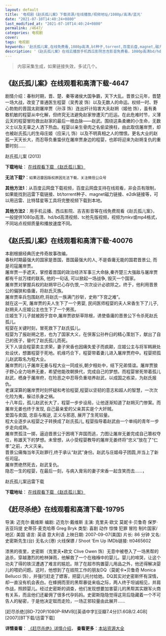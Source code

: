 ```yaml
---
layout: default
title: '电视剧《赵氏孤儿案》下载资源/在线播放/视频地址/1080p/高清/蓝光'
date: "2021-07-10T14:40:24+0800"
last_modified_at: "2021-07-10T14:40:24+0800"
permalink: /4647/
categories: 电视剧
cover:
tags: 电视剧
keywords: '赵氏孤儿案,在线免费看,1080p高清,bt种子,torrent,百度云盘,magnet,磁力链,迅雷下载资源'
description: '《赵氏孤儿案》在线云播放手机西瓜影院吉吉影音免费看，1080p高清bd/hd未删减完整版和tc抢先枪版，mkv/mp4格式，附带bt/torrent种子、magnet/磁力链、百度云盘、网盘资源迅雷下载链接'
---
```


>内容采集生成，如果链接失效，多试几个。


## 《赵氏孤儿案》在线观看和高清下载-4647

剧情介绍：春秋时期，晋、楚、秦等诸侯大国争霸，天下大乱。晋景公元年，晋楚一场大战，改变了普通医生程婴（吴秀波 饰）以及无数人的命运。权倾一时、野心勃勃的晋国太尉屠岸贾（孙淳 饰）连出奸计陷害大夫赵朔（姬他 饰），虽有勇敢机敏的程婴从中化解，但终究无法避免赵家惨遭灭门厄运。在此危难时节，义薄云天的程婴冒险救出赵家的最后一根血脉——赵武。围绕这条柔嫩的小生命，无数义士以及无辜之人洒下热血。程婴以亲生骨肉之名偷梁换柱，由此取信屠岸贾，却也被赵氏孤儿的生母庄姬（应采儿 饰）以及不明真相之人的憎恨。更名大业的赵孤一天天长大，而忍辱负重蛰伏在屠岸贾身边的程婴，也即将迎来为赵朔复仇的重要时刻……


赵氏孤儿案 (2013)

**下载地址**： [在线观看下载 《赵氏孤儿案》](https://www.btbtdy.me/btdy/dy1681.html) 


**无法下载?**：`如果迅雷因版权原因无法下载，关注微信公众号 `

**其他方法1**：从百度云网盘下载视频，百度云网盘支持在线观看，非会员有限制，如果能找到迅雷下载链接、bt/torrent种子、magnet磁力链接、e2dk链接等，可以用迅雷、比特彗星等工具将完整视频下载到本地。

**其他方法2**：用手机云播、西瓜影院、吉吉影音等在线免费观看《赵氏孤儿案》，一般提供1080p高清、hd/bd高清视频、tc抢先版视频，视频为mkv或mp4格式，不同站点视频质量和播放速度不同。


## 《赵氏孤儿案》在线观看和高清下载-40076

本剧根据经典历史传奇故事改编。<br />春秋时期最强大的国家是晋国，晋国最强大的人, 不是昏庸无能的国君晋景公, 而是司寇屠岸贾。<br />屠岸贾一手遮天，掌控着晋国的政治经济军事三大命脉,秦齐楚三大强敌与屠岸贾都有千丝万缕的联系, 他的一句话, 可以掀起一场战争, 毁灭一个国家。<br />屠岸贾对掌握兵权的赵朔早已心存仇恨,一次次设计必欲除之。终于，他利用晋景公的偏狭和昏庸，将赵氏灭族。<br />屠岸贾率兵包围赵府,将赵氏一族满门抄斩，史称“下宫之难”。<br />就在这一天, 屠岸贾的夫人生下了一个男婴, 民间医师程婴的夫人宋香生下了儿子, 赵朔夫人庄姬公主也生下了一个男孩。<br />庄姬生下儿子就被困于宫中,屠岸贾欲斩草除根，诱使昏庸的晋景公下令杀死赵氏孤儿。<br />程婴在关键时刻，冒死救下了赵氏弧儿。<br />程婴为了报赵朔之恩，也为了国家大义，在侠客公孙杵臼的精心策划下，献出了自己的孩子，替代了赵氏孤儿而死。<br />天下人误会程婴卖主求荣，妻子宋香也因痛失爱子而疯颠，庄姬公主与将军韩厥处处设伏，想置程婴于死地。机缘巧合下，程婴带着妻儿进入屠岸贾府中。程婴把孤儿赵武取名为程大业。<br />屠岸贾的儿子屠岸无姜与程大业一同成长,朝夕相处中，结下兄弟情谊。屠岸贾狼子野心全力培养无姜，希望他能改朝换代，完成自己的梦想。而程婴冒死带着孤儿赵武，栖身于屠岸府，在险恶之中忍辱负重培养赵武，以成国之栋梁，为赵氏报仇。<br />老谋深算的屠岸贾时刻怀疑和考验程婴,程婴以坚韧的意志和超人的智慧，一次次化险为夷，躲过杀身之祸。<br />十八年后，孤儿赵武长大了，程婴一步步设局，让他逐渐知道了赵朔灭门惨案。而屠岸无姜也终于发现, 自己最亲爱的父亲其实是个大奸贼。<br />爱国与卖国, 忠臣与叛逆, 正义与邪恶, 展开了生死较量。<br />程大业逐步从程婴之子转换成了赵氏孤儿, 程婴指导着赵武由一个单纯的青年一步步走向成熟。<br />屠岸贾孤注一掷，逼迫晋景公于困境下弃国而逃，力图让屠岸无姜完成自己篡权夺位，称雄天下的梦想。未曾想，从小受程婴教导的屠岸无姜终将&ldquo;忠义”放在了&ldquo;仁孝”之前，大义灭亲。<br />晋景公痛悔当年灭赵罪行,终于承认“赵武”身份。赵武与庄姬母子团圆,并当上了新任司寇。<br />屠岸贾绝然死去，赵武复仇。<br />隐忍一生的程婴，在最后一刻，与病入膏肓的妻子宋香一起含笑而去……，</p>


赵氏孤儿案迅雷下载

**下载地址**： [在线观看下载 《赵氏孤儿案》](https://www.993dy.com//vod-detail-id-12213.html) 


## 《赶尽杀绝》在线观看和高清下载-19795

导演: 迈克尔·戴维斯 编剧: 迈克尔·戴维斯 主演: 克里夫·欧文 莫妮卡·贝鲁奇 保罗·吉亚玛提 史蒂芬·麦克哈蒂 Greg Bryk 类型: 喜剧 动作 惊悚 犯罪 冒险 制片国家/地区: 美国 语言: 英语 意大利语 上映日期: 2007-09-07(美国) 片长: 86 分钟 又名: 史密斯先生(台) 无名火(港) 火线保镖 / Shoot ‘Em Up IMDb链接: tt0465602

漆黑的夜里，史密斯（克里夫•欧文 Clive Owen 饰）无意中被卷入了一场黑帮的追杀，穿越激烈的枪林弹雨，他解救了一个在襁褓中的婴儿。婴儿的啼哭，让这个功夫了得的铁汉遭遇了难言的尴尬。除了在超市购置婴儿用品之外，他还得解决婴儿的喂奶问题。这时，他想到了在妓院工作的朋友DQ（莫妮卡•贝鲁奇 Monica Bellucci 饰），并强行赶走了嫖客，把婴儿托付给她。DQ其实对史密斯怀有深情，却一直没有机会表白。在蜂拥而至的黑帮暴徒来临之际，两人终于坦诚相见，并肩作战，照顾婴儿。经过史密斯的调查，他们发现想要加害婴儿的黑帮其实跟军火商有关系，而且他们还雇佣了很多代孕妈妈。史密斯隐隐觉得这背后隐藏着一个不可告人的秘密，于是他决定铤而走险，一场正邪较量由此展开……


[赶尽杀绝][BD-720P/1080P-RMVB][英语中字][豆瓣7.4分][1.6GB/2.4GB][2007][BT下载/迅雷下载]

**详情查看**： [《赶尽杀绝》详情介绍](/movie/19795/)， **查看更多**：[本站资源大全](/movie/t/all/)

